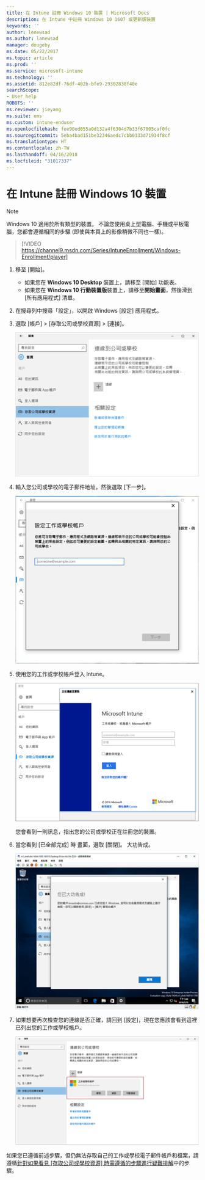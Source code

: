 ```yaml
---
title: 在 Intune 註冊 Windows 10 裝置 | Microsoft Docs
description: 在 Intune 中註冊 Windows 10 1607 或更新版裝置
keywords: ''
author: lenewsad
ms.author: lanewsad
manager: dougeby
ms.date: 05/22/2017
ms.topic: article
ms.prod: ''
ms.service: microsoft-intune
ms.technology: ''
ms.assetid: 812e82df-76df-402b-bfe9-29302838f40e
searchScope:
- User help
ROBOTS: ''
ms.reviewer: jieyang
ms.suite: ems
ms.custom: intune-enduser
ms.openlocfilehash: fee90ed055a0d132a4f6304d7b33f67005caf0fc
ms.sourcegitcommit: 5eba4bad151be32346aedc7cbb0333d71934f8cf
ms.translationtype: HT
ms.contentlocale: zh-TW
ms.lasthandoff: 04/16/2018
ms.locfileid: "31017337"
---
```

# <a name="enroll-your-windows-10-device-in-intune"></a>在 Intune 註冊 Windows 10 裝置

> [!NOTE]
> Windows 10 適用於所有類型的裝置。 不論您使用桌上型電腦、手機或平板電腦，您都會遵循相同的步驟 (即使與本頁上的影像稍微不同也一樣)。

> [!VIDEO https://channel9.msdn.com/Series/IntuneEnrollment/Windows-Enrollment/player]

1. 移至 [開始]。

   - 如果您在 **Windows 10 Desktop** 裝置上，請移至 [開始] 功能表。
   - 如果您在 **Windows 10 行動裝置版**裝置上，請移至**開始畫面**，然後滑到 [所有應用程式] 清單。

2. 在搜尋列中搜尋「設定」，以開啟 Windows [設定] 應用程式。

3. 選取 [帳戶] > [存取公司或學校資源] > [連接]。

    ![選取 [存取公司或學校帳戶]](./media/w10-enroll-rs1-connect-to-work-or-school.png)

4. 輸入您公司或學校的電子郵件地址，然後選取 [下一步]。

   ![輸入您的工作或學校帳戶](./media/w10-enroll-rs1-set-up-work-or-school-account.png)

5. 使用您的工作或學校帳戶登入 Intune。

    ![新增工作或學校帳戶](./media/w10-enroll-rs1-enter-your-credentials.png)

    您會看到一則訊息，指出您的公司或學校正在註冊您的裝置。

6. 當您看到 [已全部完成] 時 畫面，選取 [關閉]。 大功告成。

   ![在「已全部完成!」畫面上選取關閉 點選 [關閉]](./media/w10-enroll-rs1-youre-all-set.png)

7. 如果想要再次檢查您的連線是否正確，請回到 [設定]，現在您應該會看到這裡已列出您的工作或學校帳戶。

    ![驗證連線已正確設定](./media/w10-enroll-rs1-validate-successful-enrollment.png)

如果您已遵循前述步驟，但仍無法存取自己的工作或學校電子郵件帳戶和檔案，請遵循[針對如果看見 [存取公司或學校資源] 時需遵循的步驟進行疑難排解](troubleshoot-your-windows-10-device-windows.md#troubleshooting-steps-to-follow-if-you-see-access-work-or-school)中的步驟。
